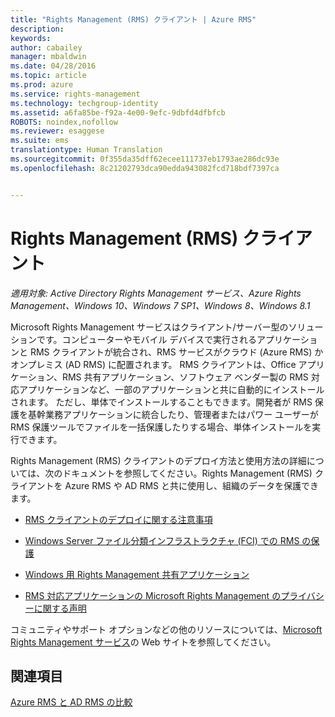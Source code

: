 ```yaml
---
title: "Rights Management (RMS) クライアント | Azure RMS"
description: 
keywords: 
author: cabailey
manager: mbaldwin
ms.date: 04/28/2016
ms.topic: article
ms.prod: azure
ms.service: rights-management
ms.technology: techgroup-identity
ms.assetid: a6fa85be-f92a-4e00-9efc-9dbfd4dfbfcb
ROBOTS: noindex,nofollow
ms.reviewer: esaggese
ms.suite: ems
translationtype: Human Translation
ms.sourcegitcommit: 0f355da35dff62ecee111737eb1793ae286dc93e
ms.openlocfilehash: 8c21202793dca90edda943082fcd718bdf7397ca


---
```


# Rights Management (RMS) クライアント

*適用対象: Active Directory Rights Management サービス、Azure Rights Management、Windows 10、Windows 7 SP1、Windows 8、Windows 8.1*

Microsoft Rights Management サービスはクライアント/サーバー型のソリューションです。コンピューターやモバイル デバイスで実行されるアプリケーションと RMS クライアントが統合され、RMS サービスがクラウド (Azure RMS) かオンプレミス (AD RMS) に配置されます。 RMS クライアントは、Office アプリケーション、RMS 共有アプリケーション、ソフトウェア ベンダー製の RMS 対応アプリケーションなど、一部のアプリケーションと共に自動的にインストールされます。 ただし、単体でインストールすることもできます。開発者が RMS 保護を基幹業務アプリケーションに統合したり、管理者またはパワー ユーザーが RMS 保護ツールでファイルを一括保護したりする場合、単体インストールを実行できます。

Rights Management (RMS) クライアントのデプロイ方法と使用方法の詳細については、次のドキュメントを参照してください。Rights Management (RMS) クライアントを Azure RMS や AD RMS と共に使用し、組織のデータを保護できます。

- [RMS クライアントのデプロイに関する注意事項](client-deployment-notes.md)

- [Windows Server ファイル分類インフラストラクチャ (FCI) での RMS の保護](configure-fci.md)

- [Windows 用 Rights Management 共有アプリケーション](sharing-app-windows.md)

- [RMS 対応アプリケーションの Microsoft Rights Management のプライバシーに関する声明](privacy-statement-rms-enlightened-applications.md)


コミュニティやサポート オプションなどの他のリソースについては、[Microsoft Rights Management サービス](https://www.microsoft.com/rms)の Web サイトを参照してください。

## 関連項目
[Azure RMS と AD RMS の比較](../understand-explore/compare-azure-rms-ad-rms.md)



<!--HONumber=Jun16_HO4-->


